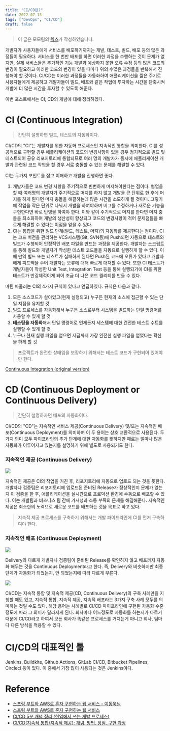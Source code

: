 ```yaml
---
title: "CI/CD란?"
date: 2022-07-13
tags: ["DevOps", "CI/CD"]
draft: false
---
```


> 이 글은 모모팀의 [렉스](https://github.com/Seongwon97)가 작성하였습니다.

개발자가 사용자들에게 서비스를 배포하기까지는 개발, 테스트, 빌드, 배포 등의 많은 과정들이 필요하다. 서비스를 한 번만 배포를 하면 이러한 과정을 수행하는 것이 문제가 없지만, 실제 서비스들은 추가적인 기능 개발과 예상하지 못한 오류 수정 등의 많은 코드의 변경이 필요하고 이러한 코드의 변경이 있을 때마다 위의 수많은 과정들을 반복해서 진행해야 할 것이다. CI/CD는 이러한 과정들을 자동화하여 애플리케이션을 짧은 주기로 사용자들에게 제공하고 개발자들이 빌드, 배포와 같은 작업에 투자하는 시간을 단축시켜 개발에 더 많은 시간을 투자할 수 있도록 해준다.

이번 포스트에서는 CI, CD의 개념에 대해 정리하겠다.

# CI (Continuous Integration)

> 간단히 설명하면 빌드, 테스트의 자동화이다.

CI/CD의 "CI"는 개발자를 위한 자동화 프로세스인 지속적인 통합을 의미한다. CI를 성공적으로 구현할 경우 애플리케이션의 코드의 변경사항이 있을 경우 정기적으로 빌드 및 테스트되어 공유 리포지토리에 통합되므로 여러 명의 개발자가 동시에 애플리케이션 개발과 관련된 코드 작업을 할 경우 서로 충돌할 수 있는 문제를 해결할 수 있다.

CI는 두가지 포인트를 잡고 이해하고 개발을 진행하면 좋다.

1. 개발자들은 코드 변경 사항을 주기적으로 빈번하게 머지해야한다는 점이다. 협업을 할 때 여러명의 개발자가 주기적으로 머지를 하지 않고 개발을 큰 단위로 한 후에 머지를 하게 된다면 머지 충돌을 해결하는데 많은 시간을 소모하게 될 것이다. 그렇기에 작업을 작은 단위로 나눠서 개발을 하여야하며 버그를 수정하거나 새로운 기능을 구현한다면 바로 반영을 하여야 한다. 이와 같이 주기적으로 머지를 한다면 머지 충돌을 최소화하여 개발의 생산성이 향상되고 코드의 변경사항이 적어 문제점들을 빠르게 해결할 수 있다는 이점을 얻을 수 있다.
2. CI는 통합을 위한 빌드 단계(빌드, 테스트, 머지)의 자동화를 제공한다는 점이다. CI는 코드 버전을 관리하는 VCS시스템(Git, SVN등)에 Push되면 자동으로 테스트와 빌드가 수행되어 안정적인 배포 파일을 만드는 과정을 제공한다. 개발자는 스크립트를 통해 빌드와 개발자가 작성한 테스트 코드들을 자동으로 실행하게 할 수 있다. 이때 만약 빌드 또는 테스트가 실패하게 된다면 Push된 코드에 오류가 있다고 개발자에게 피드백을 주어 개발자는 오류에 대해 빠르게 대처할 수 있다. 또한 CI 테스트가 개발자들이 작성한 Unit Test, Integration Test 등을 통해 실행되기에 CI를 위한 테스트가 반강제적이게 되어 조금 더 나은 코드 퀄리티를 만들 수 있다.

마틴 파울러는 CI의 4가지 규칙이 있다고 언급하였다. 규칙은 다음과 같다.

1. 모든 소스코드가 살아있고(현재 실행되고) 누구든 현재의 소스에 접근할 수 있는 단일 지점을 유지할 것
2. 빌드 프로세스를 자동화해서 누구든 소스로부터 시스템을 빌드하는 단일 명령어를 사용할 수 있게 할 것
3. **테스팅을 자동화**해서 단일 명령어로 언제든지 세스템에 대한 건전한 테스트 수트를 실행할 수 있게 할 것
4. 누구나 현재 실행 파일을 얻으면 지금까지 가장 완전한 실행 파일을 얻었다는 확신을 하게 할 것

> 프로젝트가 완전한 상태임을 보장하기 위해서는 테스트 코드가 구현되어 있어야만 한다.

[Continuous Integration (original version)](https://www.martinfowler.com/articles/originalContinuousIntegration.html)

# CD (Continuous Deployment or Continuous Delivery)

> 간단히 설명하자면 배포의 자동화이다.

CI/CD의 "CD"는 지속적인 서비스 제공(Continuous Delivery) 및/또는 지속적인 배포(Continuous Deployment)를 의미하며 이 두 용어는 상호 교환적으로 사용된다. 두 가지 의미 모두 파이프라인의 추가 단계에 대한 자동화를 뜻하지만 때로는 얼마나 많은 자동화가 이루어지고 있는지를 설명하기 위해 별도로 사용되기도 한다.

### 지속적인 제공 (Continuous Delivery)

![](image/20220713_CICD란/ContinuousDelivery.png)

지속적인 제공은 CI의 작업을 거친 후, 리포지토리에 자동으로 업로드 되는 것을 뜻한다. 개발자나 검증팀은 리포지토리에 업로드된 준비된 Release가 정상적인지 문제가 없는지 이 검증을 한 후, 애플리케이션을 실시간으로 프로덕션 환경에 수동으로 배포할 수 있다. 이는 개발팀과 비즈니스 팀 간에 가시성과 소통 부족의 문제를 해결해준다. 지속적인 제공은 최소한의 노력으로 새로운 코드를 배포하는 것을 목표로 하고 있다.

> 지속적 제공 프로세스를 구축하기 위해서는 개발 파이프라인에 CI를 먼저 구축하여야 한다.

### 지속적인 배포 (Continuous Deployment)

![](image/20220713_CICD란/ContinuousDelivery.png)

Delivery와 다르게 개발자나 검증팀이 준비된 Release를 확인하지 않고 배포까지 자동화 해두는 것을 Continuous Deployment라고 한다. 즉, Delivery와 비슷하지만 최종 단계가 자동화가 되었는지, 안 되었는지에 따라 다르게 부른다.

![](image/20220713_CICD란/pipeline.png)

CI/CD는 지속적 통합 및 지속적 제공(CD, Continuous Delivery)의 구축 사례만을 지칭할 때도 있고, 지속적 통합, 지속적 제공, 지속적 배포라는 3가지 구축 사례 모두를 의미하는 것일 수도 있다. 해당 용어는 사례별로 CI/CD 파이프라인에 구현된 자동화 수준 정도에 따라 그 의미가 달라지게 된다. 회사마다 어느정도로 자동화를 하는지가 다르기 때문에 CI/CD라고 하여서 모든 회사가 똑같은 프로세스를 거치는게 아니고 회사, 팀마다 다른 방식을 적용할 수 있다.

# CI/CD의 대표적인 툴

Jenkins, Buildkite, Github Actions, GitLab CI/CD, Bitbucket Pipelines, Circleci 등이 있다. 이 중에서 가장 많이 사용되는 것은 Jenkins이다.

# Reference

- [스프링 부트와 AWS로 혼자 구현하는 웹 서비스 - 이동욱님](https://book.naver.com/bookdb/book_detail.nhn?bid=15871738)
- [스프링 부트와 AWS로 혼자 구현하는 웹 서비스](https://book.naver.com/bookdb/book_detail.nhn?bid=15871738)
- [CI/CD 5분 개념 정리 (현업에서 쓰는 개발 프로세스)](https://www.youtube.com/watch?v=0Emq5FypiMM&t=296s)
- [CI/CD(지속적 통합/지속적 제공): 개념, 방법, 장점, 구현 과정](https://www.redhat.com/ko/topics/devops/what-is-ci-cd)
